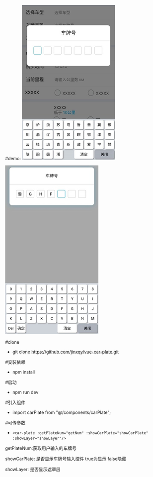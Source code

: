 #demo:
![demo1](https://github.com/jinxqy/vue-car-plate/blob/master/static/9eead22f9fb2410eed3b1f4d56ff4cc.jpg)

![图片说明2](https://github.com/jinxqy/vue-car-plate/blob/master/static/1eab40a3c659931445bde7b2ff80105.jpg)

#clone
* git clone https://github.com/jinxqy/vue-car-plate.git

#安装依赖

* npm install

#启动

* npm run dev

#引入组件

* import carPlate from "@/components/carPlate";

#可传参数

* `<car-plate :getPlateNum="getNum" :showCarPlate="showCarPlate" :showLayer="showLayer"/>`

getPlateNum:获取用户输入的车牌号

showCarPlate: 是否显示车牌号输入控件 true为显示 false隐藏

showLayer: 是否显示遮罩层
